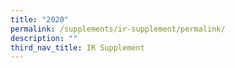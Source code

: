 ```yaml
---
title: "2020"
permalink: /supplements/ir-supplement/permalink/
description: ""
third_nav_title: IR Supplement
---
```

